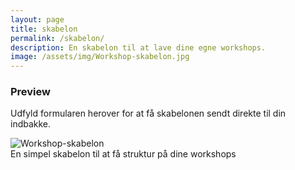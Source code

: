```yaml
---
layout: page
title: skabelon
permalink: /skabelon/
description: En skabelon til at lave dine egne workshops.
image: /assets/img/Workshop-skabelon.jpg
---
```


<script async id="_simplero_landing_page_js_166447" src="https://janushasseriis.simplero.com/page/166447.js"></script>

### Preview

Udfyld formularen herover for at få skabelonen sendt direkte til din indbakke.

<div  class="img_row">
<img  class="col tree left"  src="{{ site.baseurl }}/assets/img/Workshop-skabelon.jpg"  alt="Workshop-skabelon"/>
</div>
<div class="col three caption">
    En simpel skabelon til at få struktur på dine workshops
</div>

